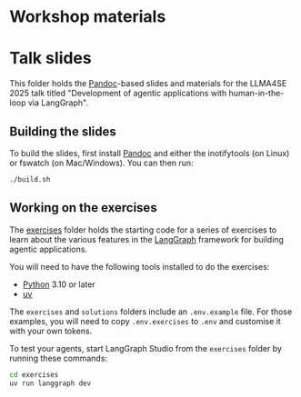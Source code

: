 # Workshop materials

# Talk slides

This folder holds the [Pandoc](https://pandoc.org/)-based slides and materials for the LLMA4SE 2025 talk titled "Development of agentic applications
with human-in-the-loop via LangGraph".

## Building the slides

To build the slides, first install [Pandoc](https://pandoc.org/) and either the inotifytools (on Linux) or fswatch (on Mac/Windows).
You can then run:

```bash
./build.sh
```

## Working on the exercises

The [exercises](./exercises/) folder holds the starting code for a series of exercises to learn about the various features in the [LangGraph](https://langchain-ai.github.io/langgraph/) framework for building agentic applications.

You will need to have the following tools installed to do the exercises:

* [Python](https://www.python.org/) 3.10 or later
* [uv](https://docs.astral.sh/uv/)

The `exercises` and `solutions` folders include an `.env.example` file.
For those examples, you will need to copy `.env.exercises` to `.env` and customise it with your own tokens.

To test your agents, start LangGraph Studio from the `exercises` folder by running these commands:

```bash
cd exercises
uv run langgraph dev
```
